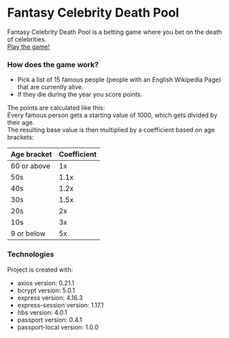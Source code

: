 # Fantasy Celebrity Death Pool
Fantasy Celebrity Death Pool is a betting game where you bet on the death of celebrities.\
[Play the game!](https://fantasy-celeb-death-pool.herokuapp.com/)

### How does the game work?
* Pick a list of 15 famous people (people with an English Wikipedia Page) that are currently alive.
* If they die during the year you score points.

The points are calculated like this:\
Every famous person gets a starting value of 1000, which gets divided by their age.\
The resulting base value is then multiplied by a coefficient based on age brackets:

Age bracket | Coefficient
------------ | -------------
60 or above | 1x
50s | 1.1x
40s | 1.2x
30s | 1.5x
20s | 2x
10s | 3x
9 or below | 5x

### Technologies
Project is created with:
* axios version: 0.21.1
* bcrypt version: 5.0.1
* express version: 4.16.3
* express-session version: 1.17.1
* hbs version: 4.0.1
* passport version: 0.4.1
* passport-local version: 1.0.0